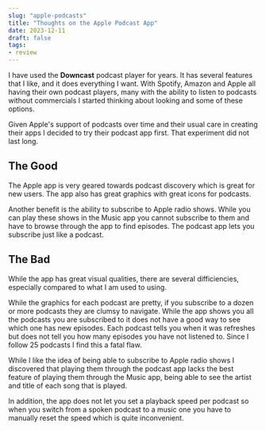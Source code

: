 ```yaml
---
slug: "apple-podcasts"
title: "Thoughts on the Apple Podcast App"
date: 2023-12-11
draft: false
tags:
- review
---
```


I have used the **Downcast** podcast player for years. It has several features that I like, and it does everything I want. With Spotify, Amazon and Apple all having their own podcast players, many with the ability to listen to podcasts without commercials I started thinking about looking and some of these options.

Given Apple's support of podcasts over time and their usual care in creating their apps I decided to try their podcast app first. That experiment did not last long.

## The Good

The Apple app is very geared towards podcast discovery which is great for new users. The app also has great graphics with great icons for podcasts.

Another benefit is the ability to subscribe to Apple radio shows. While you can play these shows in the Music app you cannot subscribe to them and have to browse through the app to find episodes. The podcast app lets you subscribe just like a podcast.


## The Bad

While the app has great visual qualities, there are several difficiencies, especially compared to what I am used to using.

While the graphics for each podcast are pretty, if you subscribe to a dozen or more podcasts they are clumsy to navigate. While the app shows you all the podcasts you are subscribed to it does not have a good way to see which one has new episodes. Each podcast tells you when it was refreshes but does not tell you how many episodes you have not listened to. Since I follow 25 podcasts I find this a fatal flaw.

While I like the idea of being able to subscribe to Apple radio shows I discovered that playing them through the podcast app lacks the best feature of playing them through the Music app, being able to see the artist and title of each song that is played.

In addition, the app does not let you set a playback speed per podcast so when you switch from a spoken podcast to a music one you have to manually reset the speed which is quite inconvenient.